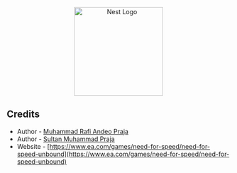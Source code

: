 <p align="center">
  <a href="https://www.ea.com/games/need-for-speed/need-for-speed-unbound/about/car-list" target="blank"><img src="https://pbs.twimg.com/profile_images/1578027092327157773/u81LLqGb_400x400.png" width="200" alt="Nest Logo" /></a>
</p>

## Credits

- Author - [Muhammad Rafi Andeo Praja](https://github.com/RafiAndeo)
- Author - [Sultan Muhammad Praja](https://github.com/sultanmp)
- Website - [https://www.ea.com/games/need-for-speed/need-for-speed-unbound](https://www.ea.com/games/need-for-speed/need-for-speed-unbound)
